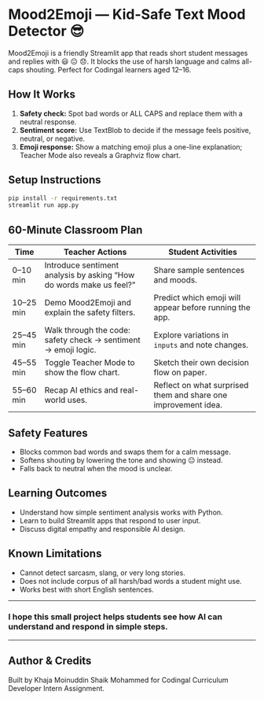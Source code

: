 # Mood2Emoji — Kid-Safe Text Mood Detector 😎

Mood2Emoji is a friendly Streamlit app that reads short student messages and replies with 😃 😐 😞. It blocks the use of harsh language and calms all-caps shouting. Perfect for Codingal learners aged 12–16.

## How It Works
1. **Safety check:** Spot bad words or ALL CAPS and replace them with a neutral response.
2. **Sentiment score:** Use TextBlob to decide if the message feels positive, neutral, or negative.
3. **Emoji response:** Show a matching emoji plus a one-line explanation; Teacher Mode also reveals a Graphviz flow chart.

## Setup Instructions
```bash
pip install -r requirements.txt
streamlit run app.py
```

## 60-Minute Classroom Plan
| Time | Teacher Actions | Student Activities |
| --- | --- | --- |
| 0–10 min | Introduce sentiment analysis by asking “How do words make us feel?” | Share sample sentences and moods. |
| 10–25 min | Demo Mood2Emoji and explain the safety filters. | Predict which emoji will appear before running the app. |
| 25–45 min | Walk through the code: safety check → sentiment → emoji logic. | Explore variations in `inputs` and note changes. |
| 45–55 min | Toggle Teacher Mode to show the flow chart. | Sketch their own decision flow on paper. |
| 55–60 min | Recap AI ethics and real-world uses. | Reflect on what surprised them and share one improvement idea. |

## Safety Features
- Blocks common bad words and swaps them for a calm message.
- Softens shouting by lowering the tone and showing 😐 instead.
- Falls back to neutral when the mood is unclear.

## Learning Outcomes
- Understand how simple sentiment analysis works with Python.
- Learn to build Streamlit apps that respond to user input.
- Discuss digital empathy and responsible AI design.

## Known Limitations
- Cannot detect sarcasm, slang, or very long stories.
- Does not include corpus of all harsh/bad words a student might use.
- Works best with short English sentences.

---

### I hope this small project helps students see how AI can understand and respond in simple steps.

---
## Author & Credits
Built by Khaja Moinuddin Shaik Mohammed for Codingal Curriculum Developer Intern Assignment.
